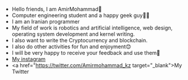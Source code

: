 - Hello friends, I am AmirMohammad👋
- Computer engineering student and a happy geek guy👨‍💻
- I am an Iranian programmer
- My field of work is robotics and artificial intelligence, web design, operating system development and kernel writing.
- I also want to write the Cryptocurrency and blockchain.
- I also do other activities for fun and enjoyment😊
- I will be very happy to receive your feedback and use them💖 
- <a href="">My instagram</a>
- <a href="https://twitter.com/Amirmohammad_kz target="_blank">My Twitter</a>
